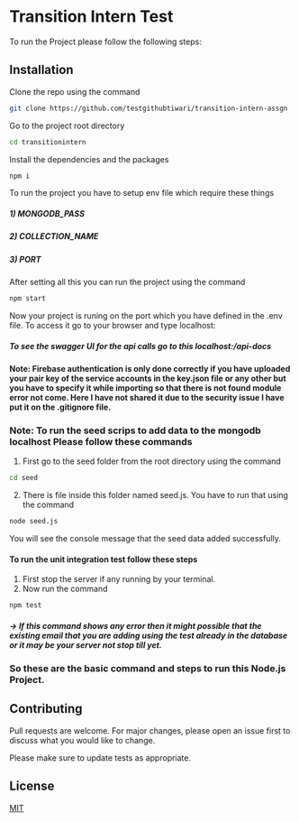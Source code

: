 # Transition Intern Test

To run the Project please follow the following steps:

## Installation

Clone the repo using the command

```bash
git clone https://github.com/testgithubtiwari/transition-intern-assgn
```

Go to the project root directory

```bash
cd transitionintern
```

Install the dependencies and the packages

```bash
npm i
```

To run the project you have to setup env file which require these things

##### 1) MONGODB_PASS

##### 2) COLLECTION_NAME

##### 3) PORT

After setting all this you can run the project using the command

```bash
npm start
```

Now your project is runing on the port which you have defined in the .env file.
To access it go to your browser and type localhost:<port>

##### To see the swagger UI for the api calls go to this localhost:<port>/api-docs

#### Note: Firebase authentication is only done correctly if you have uploaded your pair key of the service accounts in the key.json file or any other but you have to specify it while importing so that there is not found module error not come. Here I have not shared it due to the security issue I have put it on the .gitignore file.

### Note: To run the seed scrips to add data to the mongodb localhost Please follow these commands

1. First go to the seed folder from the root directory using the command

```bash
cd seed
```

2. There is file inside this folder named seed.js. You have to run that using the command

```bash
node seed.js
```

You will see the console message that the seed data added successfully.

#### To run the unit integration test follow these steps

1. First stop the server if any running by your terminal.
2. Now run the command

```bash
npm test
```

##### -> If this command shows any error then it might possible that the existing email that you are adding using the test already in the database or it may be your server not stop till yet.

### So these are the basic command and steps to run this Node.js Project.

## Contributing

Pull requests are welcome. For major changes, please open an issue first
to discuss what you would like to change.

Please make sure to update tests as appropriate.

## License

[MIT](https://choosealicense.com/licenses/mit/)
